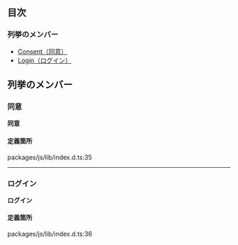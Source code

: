 ## 目次

### 列挙のメンバー

- [Consent（同意）](Prompt.md#consent)
- [Login（ログイン）](Prompt.md#login)

## 列挙のメンバー

### 同意

**同意**

#### 定義箇所

packages/js/lib/index.d.ts:35

---

### ログイン

**ログイン**

#### 定義箇所

packages/js/lib/index.d.ts:36